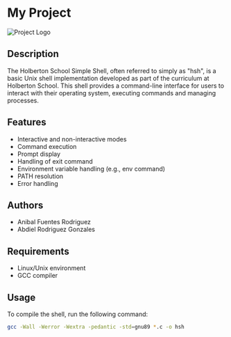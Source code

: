 # My Project
![Project Logo](https://holbertonschoolpr.com/images/logo_blanco.webp)

## Description

The Holberton School Simple Shell, often referred to simply as "hsh", is a basic Unix shell implementation developed as part of the curriculum at Holberton School. This shell provides a command-line interface for users to interact with their operating system, executing commands and managing processes.

## Features

- Interactive and non-interactive modes
- Command execution
- Prompt display
- Handling of exit command
- Environment variable handling (e.g., env command)
- PATH resolution
- Error handling

## Authors

- Anibal Fuentes Rodriguez
- Abdiel Rodriguez Gonzales

## Requirements

- Linux/Unix environment
- GCC compiler

## Usage

To compile the shell, run the following command:

```bash
gcc -Wall -Werror -Wextra -pedantic -std=gnu89 *.c -o hsh

